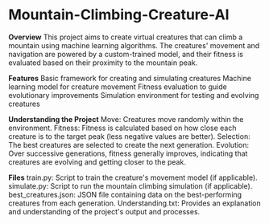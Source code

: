 # Mountain-Climbing-Creature-AI
**Overview**
This project aims to create virtual creatures that can climb a mountain using machine learning algorithms. The creatures' movement and navigation are powered by a custom-trained model, and their fitness is evaluated based on their proximity to the mountain peak.

**Features**
Basic framework for creating and simulating creatures
Machine learning model for creature movement
Fitness evaluation to guide evolutionary improvements
Simulation environment for testing and evolving creatures

**Understanding the Project**
Move: Creatures move randomly within the environment.
Fitness: Fitness is calculated based on how close each creature is to the target peak (less negative values are better).
Selection: The best creatures are selected to create the next generation.
Evolution: Over successive generations, fitness generally improves, indicating that creatures are evolving and getting closer to the peak.

**Files**
train.py: Script to train the creature's movement model (if applicable).
simulate.py: Script to run the mountain climbing simulation (if applicable).
best_creatures.json: JSON file containing data on the best-performing creatures from each generation.
Understanding.txt: Provides an explanation and understanding of the project's output and processes.

